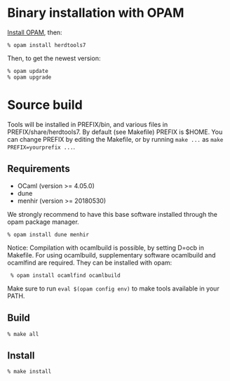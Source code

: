 Binary installation with OPAM
=======================

[Install OPAM](https://opam.ocaml.org/doc/Install.html), then:

    % opam install herdtools7

Then, to get the newest version:

    % opam update
    % opam upgrade

Source build
============

Tools will be installed in PREFIX/bin, and various files in PREFIX/share/herdtools7.
By default (see Makefile) PREFIX is $HOME.
You can change PREFIX by editing the Makefile, or by running ``make ...`` as ``make PREFIX=yourprefix ...``.

Requirements
------------

- OCaml (version >= 4.05.0)
- dune
- menhir (version >= 20180530)

We strongly recommend to have this base software installed through the opam
package manager.

    % opam install dune menhir

Notice: Compilation with ocamlbuild is possible, by setting D=ocb in Makefile.
For using ocamlbuild, supplementary software ocamlbuild and ocamlfind are required.
They can be installed with opam:

     % opam install ocamlfind ocamlbuild
Make sure to run `eval $(opam config env)` to make tools available in your PATH. 

Build
-----

    % make all

Install
-------

    % make install
